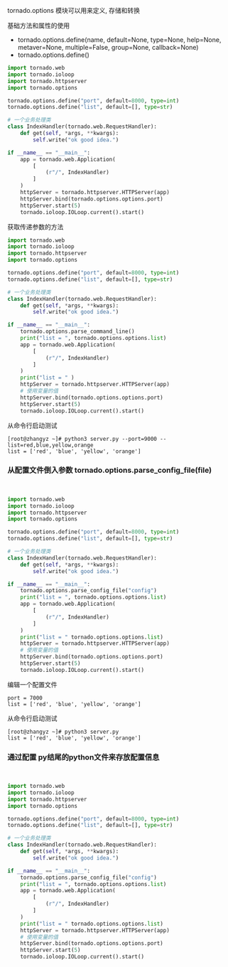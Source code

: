 
tornado.options 模块可以用来定义, 存储和转换

基础方法和属性的使用
* tornado.options.define(name, 
                        default=None, 
                        type=None, 
                        help=None, 
                        metaver=None, 
                        multiple=False, 
                        group=None, 
                        callback=None)
* tornado.options.define()

```python
import tornado.web
import tornado.ioloop
import tornado.httpserver 
import tornado.options

tornado.options.define("port", default=8000, type=int)
tornado.options.define("list", default=[], type=str)

# 一个业务处理类
class IndexHandler(tornado.web.RequestHandler):
    def get(self, *args, **kwargs):
        self.write("ok good idea.")

if __name__ == "__main__":
    app = tornado.web.Application(
        [
            (r"/", IndexHandler)
        ]
    )
    httpServer = tornado.httpserver.HTTPServer(app)
    httpServer.bind(tornado.options.options.port)
    httpServer.start(5)
    tornado.ioloop.IOLoop.current().start()
```

获取传递参数的方法
```python
import tornado.web
import tornado.ioloop
import tornado.httpserver 
import tornado.options

tornado.options.define("port", default=8000, type=int)
tornado.options.define("list", default=[], type=str)

# 一个业务处理类
class IndexHandler(tornado.web.RequestHandler):
    def get(self, *args, **kwargs):
        self.write("ok good idea.")

if __name__ == "__main__":
    tornado.options.parse_command_line()
    print("list = ", tornado.options.options.list)
    app = tornado.web.Application(
        [
            (r"/", IndexHandler)
        ]
    )
    print("list = " )
    httpServer = tornado.httpserver.HTTPServer(app)
    # 使用变量的值
    httpServer.bind(tornado.options.options.port)
    httpServer.start(5)
    tornado.ioloop.IOLoop.current().start()
```

从命令行启动测试
```shell
[root@zhangyz ~]# python3 server.py --port=9000 --list=red,blue,yellow,orange
list = ['red', 'blue', 'yellow', 'orange']
```

### 从配置文件倒入参数 tornado.options.parse_config_file(file)

<br/>

```python
import tornado.web
import tornado.ioloop
import tornado.httpserver 
import tornado.options

tornado.options.define("port", default=8000, type=int)
tornado.options.define("list", default=[], type=str)

# 一个业务处理类
class IndexHandler(tornado.web.RequestHandler):
    def get(self, *args, **kwargs):
        self.write("ok good idea.")

if __name__ == "__main__":
    tornado.options.parse_config_file("config")
    print("list = ", tornado.options.options.list)
    app = tornado.web.Application(
        [
            (r"/", IndexHandler)
        ]
    )
    print("list = " tornado.options.options.list)
    httpServer = tornado.httpserver.HTTPServer(app)
    # 使用变量的值
    httpServer.bind(tornado.options.options.port)
    httpServer.start(5)
    tornado.ioloop.IOLoop.current().start()
```

编辑一个配置文件
```config
port = 7000
list = ['red', 'blue', 'yellow', 'orange']
```

从命令行启动测试
```shell
[root@zhangyz ~]# python3 server.py
list = ['red', 'blue', 'yellow', 'orange']
```

### 通过配置 py结尾的python文件来存放配置信息

<br/>

```python
import tornado.web
import tornado.ioloop
import tornado.httpserver 
import tornado.options

tornado.options.define("port", default=8000, type=int)
tornado.options.define("list", default=[], type=str)

# 一个业务处理类
class IndexHandler(tornado.web.RequestHandler):
    def get(self, *args, **kwargs):
        self.write("ok good idea.")

if __name__ == "__main__":
    tornado.options.parse_config_file("config")
    print("list = ", tornado.options.options.list)
    app = tornado.web.Application(
        [
            (r"/", IndexHandler)
        ]
    )
    print("list = " tornado.options.options.list)
    httpServer = tornado.httpserver.HTTPServer(app)
    # 使用变量的值
    httpServer.bind(tornado.options.options.port)
    httpServer.start(5)
    tornado.ioloop.IOLoop.current().start()
```
